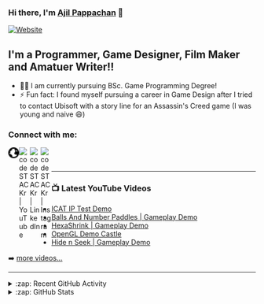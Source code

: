 ### Hi there, I'm [Ajil Pappachan][website] 👋

[![Website](https://img.shields.io/website?down_message=offline&label=Portfolio%20Website&up_color=green&up_message=online&url=https%3A%2F%2Fajilpappachan.web.app)](https://ajilpappachan.web.app)

## I'm a Programmer, Game Designer, Film Maker and Amatuer Writer!!

- 🐱‍👤 I am currently pursuing BSc. Game Programming Degree!
- ⚡ Fun fact: I found myself pursuing a career in Game Design after I tried to contact Ubisoft with a story line for an Assassin's Creed game (I was young and naive 😄)

### Connect with me:

[<img align="left" alt="codeSTACKr.com" width="22px" src="https://raw.githubusercontent.com/iconic/open-iconic/master/svg/globe.svg" />][website]
[<img align="left" alt="codeSTACKr | YouTube" width="22px" src="https://cdn.jsdelivr.net/npm/simple-icons@v3/icons/youtube.svg" />][youtube]
[<img align="left" alt="codeSTACKr | LinkedIn" width="22px" src="https://cdn.jsdelivr.net/npm/simple-icons@v3/icons/linkedin.svg" />][linkedin]
[<img align="left" alt="codeSTACKr | Instagram" width="22px" src="https://cdn.jsdelivr.net/npm/simple-icons@v3/icons/instagram.svg" />][instagram]

<br />
<br />

---

### 📺 Latest YouTube Videos

<!-- YOUTUBE:START -->
- [ICAT IP Test Demo](https://www.youtube.com/watch?v=smuaM09F8Qs)
- [Balls And Number Paddles | Gameplay Demo](https://www.youtube.com/watch?v=bDeigaOP8EU)
- [HexaShrink | Gameplay Demo](https://www.youtube.com/watch?v=d7HBUzCrlpM)
- [OpenGL Demo Castle](https://www.youtube.com/watch?v=j_2yD3cow60)
- [Hide n Seek | Gameplay Demo](https://www.youtube.com/watch?v=f31LgIjxdWc)
<!-- YOUTUBE:END -->

➡️ [more videos...](https://www.youtube.com/channel/UClZxSGBKdaWH6ob3g3x4a6A)

---

<details>
  <summary>:zap: Recent GitHub Activity</summary>
  
<!--START_SECTION:activity-->
<!--END_SECTION:activity-->

</details>

<details>
  <summary>:zap: GitHub Stats</summary>

  <img align="left" alt="codeSTACKr's GitHub Stats" src="https://github-readme-stats.codestackr.vercel.app/api?username=ajilpappachan&show_icons=true&hide_border=true" />

</details>

[website]: https://ajilpappachan.web.app
[youtube]: https://www.youtube.com/channel/UClZxSGBKdaWH6ob3g3x4a6A
[instagram]: https://instagram.com/a_p_cubed
[linkedin]: https://www.linkedin.com/in/ajil-pappachan-6b1277170/